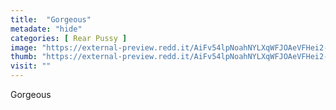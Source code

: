 ```yaml
---
title:  "Gorgeous"
metadate: "hide"
categories: [ Rear Pussy ]
image: "https://external-preview.redd.it/AiFv54lpNoahNYLXqWFJOAeVFHei2-YyOxEh-1Oogd0.jpg?auto=webp&s=7a3b47b1723c851609825fe035dc51628a32d497"
thumb: "https://external-preview.redd.it/AiFv54lpNoahNYLXqWFJOAeVFHei2-YyOxEh-1Oogd0.jpg?width=640&crop=smart&auto=webp&s=65a4e89add05062a937a01cf3da1a8e7f4acf2c2"
visit: ""
---
```

Gorgeous
